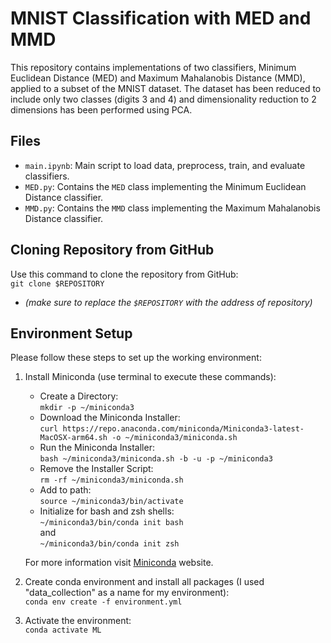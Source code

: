 # MNIST Classification with MED and MMD

This repository contains implementations of two classifiers, Minimum Euclidean Distance (MED) and Maximum Mahalanobis Distance (MMD), applied to a subset of the MNIST dataset. The dataset has been reduced to include only two classes (digits 3 and 4) and dimensionality reduction to 2 dimensions has been performed using PCA.


## Files
- `main.ipynb`: Main script to load data, preprocess, train, and evaluate classifiers.
- `MED.py`: Contains the `MED` class implementing the Minimum Euclidean Distance classifier.
- `MMD.py`: Contains the `MMD` class implementing the Maximum Mahalanobis Distance classifier.

## Cloning Repository from GitHub
Use this command to clone the repository from GitHub: <br>
`git clone $REPOSITORY`<br> 
- *(make sure to replace the `$REPOSITORY` with the address of repository)*


## Environment Setup
Please follow these steps to set up the working environment:
1. Install Miniconda (use terminal to execute these commands):
    - Create a Directory:<br>
    `mkdir -p ~/miniconda3`
    - Download the Miniconda Installer:<br>
    `curl https://repo.anaconda.com/miniconda/Miniconda3-latest-MacOSX-arm64.sh -o ~/miniconda3/miniconda.sh`
    - Run the Miniconda Installer:<br>
    `bash ~/miniconda3/miniconda.sh -b -u -p ~/miniconda3`
    - Remove the Installer Script:<br>
    `rm -rf ~/miniconda3/miniconda.sh`
    - Add to path:<br>
    `source ~/miniconda3/bin/activate`
    - Initialize for bash and zsh shells:<br>
    `~/miniconda3/bin/conda init bash`<br>
    and <br>
    `~/miniconda3/bin/conda init zsh`

    For more information visit [Miniconda](https://docs.anaconda.com/miniconda/) website.

2. Create conda environment and install all packages (I used "data_collection" as a name for my environment): <br>
`conda env create -f environment.yml`

3. Activate the environment: <br>
`conda activate ML`
